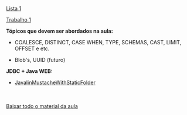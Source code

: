 [Lista 1](https://github.com/IgorAvilaPereira/iobd2025_2sem/blob/main/01_revisao_normalizacao_modelagem_logica/lista1.md)

[Trabalho 1](https://github.com/IgorAvilaPereira/iobd2025_2sem/blob/main/05_lista_bloco_31_35/trabalho1.md)

**Tópicos que devem ser abordados na aula:**

* COALESCE, DISTINCT, CASE WHEN, TYPE, SCHEMAS, CAST, LIMIT, OFFSET e etc.

* Blob's, UUID (futuro)

**JDBC + Java WEB:**

* [JavalinMustacheWithStaticFolder](https://github.com/IgorAvilaPereira/JavalinMustacheWithStaticFolder)

<br><br>[Baixar todo o material da aula](https://download-directory.github.io/?url=http://github.com/IgorAvilaPereira/iobd2025_2sem/tree/main/03_lista1) <br><br>
&nbsp;
